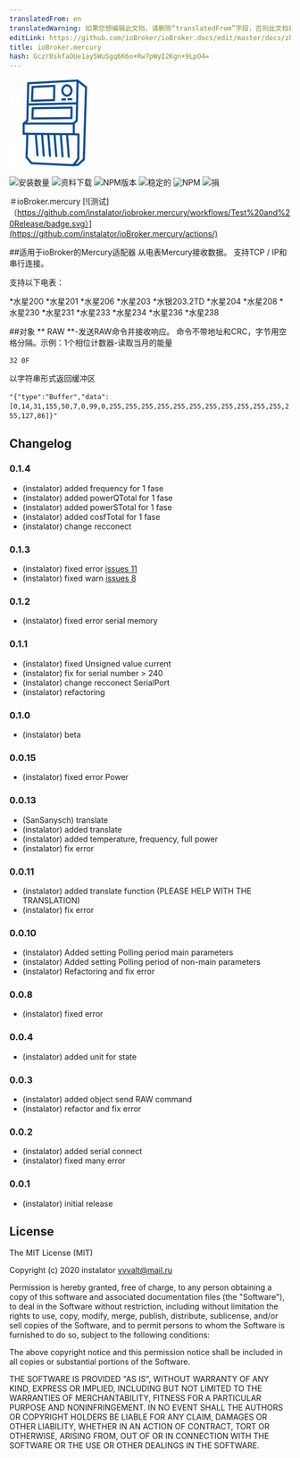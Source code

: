 ```yaml
---
translatedFrom: en
translatedWarning: 如果您想编辑此文档，请删除“translatedFrom”字段，否则此文档将再次自动翻译
editLink: https://github.com/ioBroker/ioBroker.docs/edit/master/docs/zh-cn/adapterref/iobroker.mercury/README.md
title: ioBroker.mercury
hash: Gczr0skfaOUe1ay5WuSgq6K6o+Rw7pWyI2Kgn+9LpO4=
---
```

![标识](../../../en/adapterref/iobroker.mercury/admin/mercury.png)

![安装数量](http://iobroker.live/badges/mercury-installed.svg)
![资料下载](https://img.shields.io/npm/dm/iobroker.mercury.svg)
![NPM版本](http://img.shields.io/npm/v/iobroker.mercury.svg)
![稳定的](http://iobroker.live/badges/mercury-stable.svg)
![NPM](https://nodei.co/npm/iobroker.mercury.png?downloads=true)
![捐](https://img.shields.io/badge/Donate-PayPal-green.svg)

＃ioBroker.mercury
[![测试]（https://github.com/instalator/iobroker.mercury/workflows/Test%20and%20Release/badge.svg）](https://github.com/instalator/ioBroker.mercury/actions/)

##适用于ioBroker的Mercury适配器
从电表Mercury接收数据。
支持TCP / IP和串行连接。

支持以下电表：

*水星200
*水星201
*水星206
*水星203
*水银203.2TD
*水星204
*水星208
*水星230
*水星231
*水星233
*水星234
*水星236
*水星238

##对象
** RAW **-发送RAW命令并接收响应。
命令不带地址和CRC，字节用空格分隔。示例：1个相位计数器-读取当月的能量

```
32 0F
```

以字符串形式返回缓冲区

```"{"type":"Buffer","data":[0,14,31,155,50,7,0,99,0,255,255,255,255,255,255,255,255,255,255,255,255,127,86]}"```

## Changelog

### 0.1.4
* (instalator) added frequency for 1 fase
* (instalator) added powerQTotal for 1 fase
* (instalator) added powerSTotal for 1 fase
* (instalator) added cosfTotal for 1 fase
* (instalator) change recconect

### 0.1.3
* (instalator) fixed error [issues 11](https://github.com/instalator/ioBroker.mercury/issues/11)
* (instalator) fixed warn [issues 8](https://github.com/instalator/ioBroker.mercury/issues/8)

### 0.1.2
* (instalator) fixed error serial memory

### 0.1.1
* (instalator) fixed Unsigned value current
* (instalator) fix for serial number > 240
* (instalator) change recconect SerialPort
* (instalator) refactoring

### 0.1.0
* (instalator) beta

### 0.0.15
* (instalator) fixed error Power

### 0.0.13
* (SanSanysch) translate
* (instalator) added translate
* (instalator) added temperature, frequency, full power
* (instalator) fix error

### 0.0.11
* (instalator) added translate function (PLEASE HELP WITH THE TRANSLATION)
* (instalator) fix error

### 0.0.10
* (instalator) Added setting Polling period main parameters
* (instalator) Added setting Polling period of non-main parameters
* (instalator) Refactoring and fix error

### 0.0.8
* (instalator) fixed error

### 0.0.4
* (instalator) added unit for state

### 0.0.3
* (instalator) added object send RAW command
* (instalator) refactor and fix error

### 0.0.2
* (instalator) added serial connect
* (instalator) fixed many error

### 0.0.1
* (instalator) initial release

## License
The MIT License (MIT)

Copyright (c) 2020 instalator <vvvalt@mail.ru>

Permission is hereby granted, free of charge, to any person obtaining a copy
of this software and associated documentation files (the "Software"), to deal
in the Software without restriction, including without limitation the rights
to use, copy, modify, merge, publish, distribute, sublicense, and/or sell
copies of the Software, and to permit persons to whom the Software is
furnished to do so, subject to the following conditions:

The above copyright notice and this permission notice shall be included in all
copies or substantial portions of the Software.

THE SOFTWARE IS PROVIDED "AS IS", WITHOUT WARRANTY OF ANY KIND, EXPRESS OR
IMPLIED, INCLUDING BUT NOT LIMITED TO THE WARRANTIES OF MERCHANTABILITY,
FITNESS FOR A PARTICULAR PURPOSE AND NONINFRINGEMENT. IN NO EVENT SHALL THE
AUTHORS OR COPYRIGHT HOLDERS BE LIABLE FOR ANY CLAIM, DAMAGES OR OTHER
LIABILITY, WHETHER IN AN ACTION OF CONTRACT, TORT OR OTHERWISE, ARISING FROM,
OUT OF OR IN CONNECTION WITH THE SOFTWARE OR THE USE OR OTHER DEALINGS IN THE
SOFTWARE.